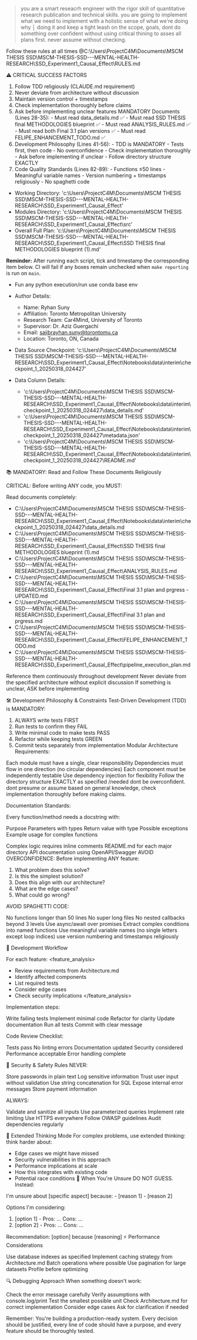 > you are a smart reseacrh engineer with the rigor skill of quantitative research publication and technical  skills. you are going to implement what we need to implement with a holistic sense of what we're doing why  │   doing it and keep a tight leash on the scope, goals, dont do something over confident without using critical thining to asses all plans first. never assume without checking.

Follow these rules at all times @C:\Users\ProjectC4M\Documents\MSCM THESIS SSD\MSCM-THESIS-SSD---MENTAL-HEALTH-RESEARCH\SSD_Experiment1_Causal_Effect\RULES.md 

  ⚠️ CRITICAL SUCCESS FACTORS

  1. Follow TDD religiously (CLAUDE.md requirement)
  2. Never deviate from architecture without discussion
  3. Maintain version control + timestamps
  4. Check implementation thoroughly before claims
  5. Ask before implementing unclear features
MANDATORY Documents (Lines 28-35):
    - Must read data_details.md ✅
    - Must read SSD THESIS final METHODOLOGIES blueprint ✅
    - Must read ANALYSIS_RULES.md ✅
    - Must read both Final 3.1 plan versions ✅
    - Must read FELIPE_ENHANCEMENT_TODO.md ✅
  2. Development Philosophy (Lines 41-56):
    - TDD is MANDATORY - Tests first, then code
    - No overconfidence - Check implementation thoroughly
    - Ask before implementing if unclear
    - Follow directory structure EXACTLY
  3. Code Quality Standards (Lines 82-89):
    - Functions ≤50 lines
    - Meaningful variable names
    - Version numbering + timestamps religiously
    - No spaghetti code

- Working Directory: 'c:\Users\ProjectC4M\Documents\MSCM THESIS SSD\MSCM-THESIS-SSD---MENTAL-HEALTH-RESEARCH\SSD_Experiment1_Causal_Effect'
- Modules Directory: 'c:\Users\ProjectC4M\Documents\MSCM THESIS SSD\MSCM-THESIS-SSD---MENTAL-HEALTH-RESEARCH\SSD_Experiment1_Causal_Effect\src'
- Overall Full Plan: 'c:\Users\ProjectC4M\Documents\MSCM THESIS SSD\MSCM-THESIS-SSD---MENTAL-HEALTH-RESEARCH\SSD_Experiment1_Causal_Effect\SSD THESIS final METHODOLOGIES blueprint (1).md'

**Reminder:** After running each script, tick and timestamp the corresponding item below. CI will fail if any boxes remain unchecked when `make reporting` is run on `main`.

- Fun any python execution/run use conda base env

- Author Details:
  - Name: Ryhan Suny
  - Affiliation: Toronto Metropolitan University
  - Research Team: Car4Mind, University of Toronto
  - Supervisor: Dr. Aziz Guergachi
  - Email: sajibrayhan.suny@torontomu.ca
  - Location: Toronto, ON, Canada

- Data Source Checkpoint: 'c:\Users\ProjectC4M\Documents\MSCM THESIS SSD\MSCM-THESIS-SSD---MENTAL-HEALTH-RESEARCH\SSD_Experiment1_Causal_Effect\Notebooks\data\interim\checkpoint_1_20250318_024427'
- Data Column Details: 
  - 'c:\Users\ProjectC4M\Documents\MSCM THESIS SSD\MSCM-THESIS-SSD---MENTAL-HEALTH-RESEARCH\SSD_Experiment1_Causal_Effect\Notebooks\data\interim\checkpoint_1_20250318_024427\data_details.md'
  - 'c:\Users\ProjectC4M\Documents\MSCM THESIS SSD\MSCM-THESIS-SSD---MENTAL-HEALTH-RESEARCH\SSD_Experiment1_Causal_Effect\Notebooks\data\interim\checkpoint_1_20250318_024427\metadata.json'
  - 'c:\Users\ProjectC4M\Documents\MSCM THESIS SSD\MSCM-THESIS-SSD---MENTAL-HEALTH-RESEARCH\SSD_Experiment1_Causal_Effect\Notebooks\data\interim\checkpoint_1_20250318_024427\README.md'

📚 MANDATORY: Read and Follow These Documents Religiously


CRITICAL: Before writing ANY code, you MUST:

Read  documents completely:
- C:\Users\ProjectC4M\Documents\MSCM THESIS SSD\MSCM-THESIS-SSD---MENTAL-HEALTH-RESEARCH\SSD_Experiment1_Causal_Effect\Notebooks\data\interim\checkpoint_1_20250318_024427\data_details.md
- C:\Users\ProjectC4M\Documents\MSCM THESIS SSD\MSCM-THESIS-SSD---MENTAL-HEALTH-RESEARCH\SSD_Experiment1_Causal_Effect\SSD THESIS final METHODOLOGIES blueprint (1).md
- C:\Users\ProjectC4M\Documents\MSCM THESIS SSD\MSCM-THESIS-SSD---MENTAL-HEALTH-RESEARCH\SSD_Experiment1_Causal_Effect\ANALYSIS_RULES.md
- C:\Users\ProjectC4M\Documents\MSCM THESIS SSD\MSCM-THESIS-SSD---MENTAL-HEALTH-RESEARCH\SSD_Experiment1_Causal_Effect\Final 3.1 plan and prgress - UPDATED.md
- C:\Users\ProjectC4M\Documents\MSCM THESIS SSD\MSCM-THESIS-SSD---MENTAL-HEALTH-RESEARCH\SSD_Experiment1_Causal_Effect\Final 3.1 plan and prgress.md
- C:\Users\ProjectC4M\Documents\MSCM THESIS SSD\MSCM-THESIS-SSD---MENTAL-HEALTH-RESEARCH\SSD_Experiment1_Causal_Effect\FELIPE_ENHANCEMENT_TODO.md
- C:\Users\ProjectC4M\Documents\MSCM THESIS SSD\MSCM-THESIS-SSD---MENTAL-HEALTH-RESEARCH\SSD_Experiment1_Causal_Effect\pipeline_execution_plan.md

Reference them continuously throughout development
Never deviate from the specified architecture without explicit discussion
If something is unclear, ASK before implementing

🛠️ Development Philosophy & Constraints
Test-Driven Development (TDD) is MANDATORY:
1. ALWAYS write tests FIRST
2. Run tests to confirm they FAIL
3. Write minimal code to make tests PASS
4. Refactor while keeping tests GREEN
5. Commit tests separately from implementation
Modular Architecture Requirements:

Each module must have a single, clear responsibility
Dependencies must flow in one direction (no circular dependencies)
Each component must be independently testable
Use dependency injection for flexibility
Follow the directory structure EXACTLY as specified /needed 
dont be overconfident.
dont presume or assume based on general knowledge, check implementation thoroughly before making claims.

Documentation Standards:

Every function/method needs a docstring with:

Purpose
Parameters with types
Return value with type
Possible exceptions
Example usage for complex functions


Complex logic requires inline comments
README.md for each major directory
API documentation using OpenAPI/Swagger
AVOID OVERCONFIDENCE:
Before implementing ANY feature:
<reasoning>
1. What problem does this solve?
2. Is this the simplest solution?
3. Does this align with our architecture?
4. What are the edge cases?
5. What could go wrong?
</reasoning>
AVOID SPAGHETTI CODE:

No functions longer than 50 lines
No super long files
No nested callbacks beyond 3 levels
Use async/await over promises
Extract complex conditions into named functions
Use meaningful variable names (no single letters except loop indices)
use version numbering and timestamps religiously

🔄 Development Workflow

For each feature:
<feature_analysis>
- Review requirements from Architecture.md
- Identify affected components
- List required tests
- Consider edge cases
- Check security implications
</feature_analysis>

Implementation steps:

Write failing tests
Implement minimal code
Refactor for clarity
Update documentation
Run all tests
Commit with clear message


Code Review Checklist:

 Tests pass
 No linting errors
 Documentation updated
 Security considered
 Performance acceptable
 Error handling complete



🚨 Security & Safety Rules
NEVER:

Store passwords in plain text
Log sensitive information
Trust user input without validation
Use string concatenation for SQL
Expose internal error messages
Store payment information

ALWAYS:

Validate and sanitize all inputs
Use parameterized queries
Implement rate limiting
Use HTTPS everywhere
Follow OWASP guidelines
Audit dependencies regularly

💭 Extended Thinking Mode
For complex problems, use extended thinking:
think harder about:
- Edge cases we might have missed
- Security vulnerabilities in this approach
- Performance implications at scale
- How this integrates with existing code
- Potential race conditions
🤔 When You're Unsure
DO NOT GUESS. Instead:
<uncertainty>
I'm unsure about [specific aspect] because:
- [reason 1]
- [reason 2]

Options I'm considering:
1. [option 1] - Pros: ... Cons: ...
2. [option 2] - Pros: ... Cons: ...

Recommendation: [option] because [reasoning]
</uncertainty>
⚡ Performance Considerations

Use database indexes as specified
Implement caching strategy from Architecture.md
Batch operations where possible
Use pagination for large datasets
Profile before optimizing

🔍 Debugging Approach
When something doesn't work:

Check the error message carefully
Verify assumptions with console.log/print
Test the smallest possible unit
Check Architecture.md for correct implementation
Consider edge cases
Ask for clarification if needed

Remember: You're building a production-ready system. Every decision should be justified, every line of code should have a purpose, and every feature should be thoroughly tested.